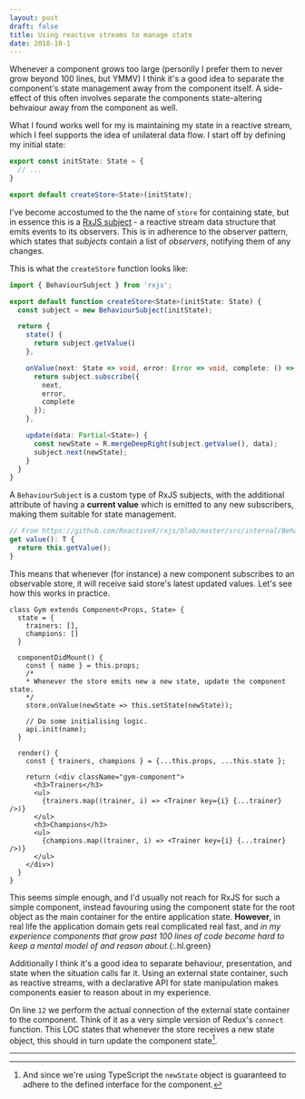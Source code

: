 ```yaml
---
layout: post
draft: false
title: Using reactive streams to manage state
date: 2018-10-1
---
```


Whenever a component grows too large (personlly I prefer them to never grow beyond 100 lines, but YMMV) I think it's a good idea to separate the component's state management away from the component itself. A side-effect of this often involves separate the components state-altering behvaiour away from the component as well.

What I found works well for my is maintaining my state in a reactive stream, which I feel supports the idea of unilateral data flow. I start off by defining my initial state:

```ts
export const initState: State = {
  // ...
}

export default createStore<State>(initState);
```

I've become accostumed to the the name of `store` for containing state, but in essence this is a [RxJS subject]() - a reactive stream data structure that emits events to its observers. This is in adherence to the observer pattern, which states that *subjects* contain a list of *observers*, notifying them of any changes.

This is what the `createStore` function looks like:

```ts
import { BehaviourSubject } from 'rxjs';

export default function createStore<State>(initState: State) {
  const subject = new BehaviourSubject(initState);

  return {
    state() {
      return subject.getValue()
    },

    onValue(next: State => void, error: Error => void, complete: () => void) {
      return subject.subscribe({
        next,
        error,
        complete
      });
    },

    update(data: Partial<State>) {
      const newState = R.mergeDeepRight(subject.getValue(), data);
      subject.next(newState);
    }
  }
}
```

A `BehaviourSubject` is a custom type of RxJS subjects, with the additional attribute of having a **current value** which is emitted to any new subscribers, making them suitable for state management.

```ts
// From https://github.com/ReactiveX/rxjs/blob/master/src/internal/BehaviorSubject.ts
get value(): T {
  return this.getValue();
}
```

This means that whenever (for instance) a new component subscribes to an observable store,
it will receive said store's latest updated values. Let's see how this works in practice.

```tsx
class Gym extends Component<Props, State> {
  state = {
    trainers: [],
    champions: []
  }

  componentDidMount() {
    const { name } = this.props; 
    /*
    * Whenever the store emits new a new state, update the component state.
    */
    store.onValue(newState => this.setState(newState));

    // Do some initialising logic.
    api.init(name);
  }

  render() {
    const { trainers, champions } = {...this.props, ...this.state };

    return (<div className="gym-component">
      <h3>Trainers</h3>
      <ul>
        {trainers.map((trainer, i) => <Trainer key={i} {...trainer} />)}
      </ul>
      <h3>Champions</h3>
      <ul>
        {champions.map((trainer, i) => <Trainer key={i} {...trainer} />)}
      </ul>
    </div>)
  }
}
```

This seems simple enough, and I'd usually not reach for RxJS for such a simple component,
instead favouring using the component state for the root object as the main container for the
entire application state. **However**, in real life the application domain gets real complicated 
real fast, and 
*in my experience components that grow past 100 lines of code become hard to keep a mental model of and reason about.*{:.hl.green}

Additionally I think it's a good idea to separate behaviour, presentation, and state when the situation
calls far it. Using an external state container, such as reactive streams, with a declarative API for
state manipulation makes components easier to reason about in my experience.

On line `12` we perform the actual connection of the external state container to the component. Think
of it as a very simple version of Redux's `connect` function. This LOC states that whenever the store
receives a new state object, this should in turn update the component state[^1].

---

[^1]: And since we're using TypeScript the `newState` object is guaranteed to adhere to the defined interface for the component.